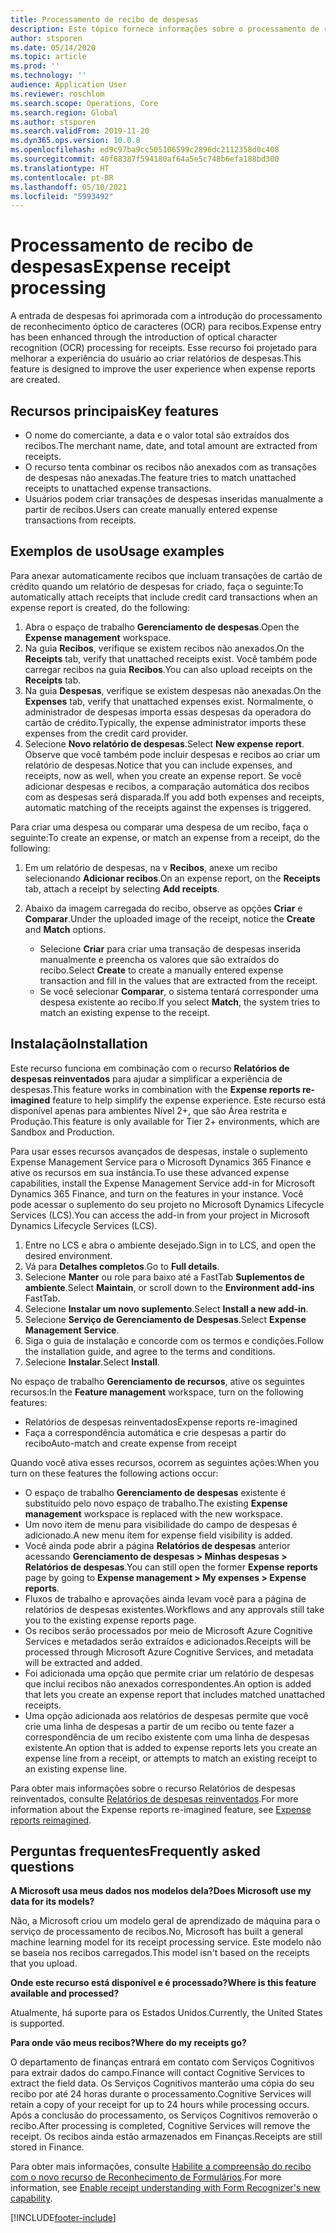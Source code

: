 ```yaml
---
title: Processamento de recibo de despesas
description: Este tópico fornece informações sobre o processamento de reconhecimento óptico de caracteres (OCR) para recibos. Esse recurso foi projetado para melhorar a experiência do usuário ao criar relatórios de despesas no Microsoft Dynamics 365 Finance.
author: stsporen
ms.date: 05/14/2020
ms.topic: article
ms.prod: ''
ms.technology: ''
audience: Application User
ms.reviewer: roschlom
ms.search.scope: Operations, Core
ms.search.region: Global
ms.author: stsporen
ms.search.validFrom: 2019-11-20
ms.dyn365.ops.version: 10.0.8
ms.openlocfilehash: ed9c97ba9cc505106599c2896dc2112358d0c408
ms.sourcegitcommit: 40f68387f594180af64a5e5c748b6efa188bd300
ms.translationtype: HT
ms.contentlocale: pt-BR
ms.lasthandoff: 05/10/2021
ms.locfileid: "5993492"
---
```

# <a name="expense-receipt-processing"></a><span data-ttu-id="11f16-104">Processamento de recibo de despesas</span><span class="sxs-lookup"><span data-stu-id="11f16-104">Expense receipt processing</span></span>

<span data-ttu-id="11f16-105">A entrada de despesas foi aprimorada com a introdução do processamento de reconhecimento óptico de caracteres (OCR) para recibos.</span><span class="sxs-lookup"><span data-stu-id="11f16-105">Expense entry has been enhanced through the introduction of optical character recognition (OCR) processing for receipts.</span></span> <span data-ttu-id="11f16-106">Esse recurso foi projetado para melhorar a experiência do usuário ao criar relatórios de despesas.</span><span class="sxs-lookup"><span data-stu-id="11f16-106">This feature is designed to improve the user experience when expense reports are created.</span></span>

## <a name="key-features"></a><span data-ttu-id="11f16-107">Recursos principais</span><span class="sxs-lookup"><span data-stu-id="11f16-107">Key features</span></span>

- <span data-ttu-id="11f16-108">O nome do comerciante, a data e o valor total são extraídos dos recibos.</span><span class="sxs-lookup"><span data-stu-id="11f16-108">The merchant name, date, and total amount are extracted from receipts.</span></span>
- <span data-ttu-id="11f16-109">O recurso tenta combinar os recibos não anexados com as transações de despesas não anexadas.</span><span class="sxs-lookup"><span data-stu-id="11f16-109">The feature tries to match unattached receipts to unattached expense transactions.</span></span>
- <span data-ttu-id="11f16-110">Usuários podem criar transações de despesas inseridas manualmente a partir de recibos.</span><span class="sxs-lookup"><span data-stu-id="11f16-110">Users can create manually entered expense transactions from receipts.</span></span>

## <a name="usage-examples"></a><span data-ttu-id="11f16-111">Exemplos de uso</span><span class="sxs-lookup"><span data-stu-id="11f16-111">Usage examples</span></span>

<span data-ttu-id="11f16-112">Para anexar automaticamente recibos que incluam transações de cartão de crédito quando um relatório de despesas for criado, faça o seguinte:</span><span class="sxs-lookup"><span data-stu-id="11f16-112">To automatically attach receipts that include credit card transactions when an expense report is created, do the following:</span></span>

  1. <span data-ttu-id="11f16-113">Abra o espaço de trabalho **Gerenciamento de despesas**.</span><span class="sxs-lookup"><span data-stu-id="11f16-113">Open the **Expense management** workspace.</span></span>
  2. <span data-ttu-id="11f16-114">Na guia **Recibos**, verifique se existem recibos não anexados.</span><span class="sxs-lookup"><span data-stu-id="11f16-114">On the **Receipts** tab, verify that unattached receipts exist.</span></span> <span data-ttu-id="11f16-115">Você também pode carregar recibos na guia **Recibos**.</span><span class="sxs-lookup"><span data-stu-id="11f16-115">You can also upload receipts on the **Receipts** tab.</span></span>
  3. <span data-ttu-id="11f16-116">Na guia **Despesas**, verifique se existem despesas não anexadas.</span><span class="sxs-lookup"><span data-stu-id="11f16-116">On the **Expenses** tab, verify that unattached expenses exist.</span></span> <span data-ttu-id="11f16-117">Normalmente, o administrador de despesas importa essas despesas da operadora do cartão de crédito.</span><span class="sxs-lookup"><span data-stu-id="11f16-117">Typically, the expense administrator imports these expenses from the credit card provider.</span></span>
  4. <span data-ttu-id="11f16-118">Selecione **Novo relatório de despesas**.</span><span class="sxs-lookup"><span data-stu-id="11f16-118">Select **New expense report**.</span></span> <span data-ttu-id="11f16-119">Observe que você também pode incluir despesas e recibos ao criar um relatório de despesas.</span><span class="sxs-lookup"><span data-stu-id="11f16-119">Notice that you can include expenses, and receipts, now as well, when you create an expense report.</span></span> <span data-ttu-id="11f16-120">Se você adicionar despesas e recibos, a comparação automática dos recibos com as despesas será disparada.</span><span class="sxs-lookup"><span data-stu-id="11f16-120">If you add both expenses and receipts, automatic matching of the receipts against the expenses is triggered.</span></span>

<span data-ttu-id="11f16-121">Para criar uma despesa ou comparar uma despesa de um recibo, faça o seguinte:</span><span class="sxs-lookup"><span data-stu-id="11f16-121">To create an expense, or match an expense from a receipt, do the following:</span></span>

  1. <span data-ttu-id="11f16-122">Em um relatório de despesas, na v **Recibos**, anexe um recibo selecionando **Adicionar recibos**.</span><span class="sxs-lookup"><span data-stu-id="11f16-122">On an expense report, on the **Receipts** tab, attach a receipt by selecting **Add receipts**.</span></span>
  2. <span data-ttu-id="11f16-123">Abaixo da imagem carregada do recibo, observe as opções **Criar** e **Comparar**.</span><span class="sxs-lookup"><span data-stu-id="11f16-123">Under the uploaded image of the receipt, notice the **Create** and **Match** options.</span></span>

      - <span data-ttu-id="11f16-124">Selecione **Criar** para criar uma transação de despesas inserida manualmente e preencha os valores que são extraídos do recibo.</span><span class="sxs-lookup"><span data-stu-id="11f16-124">Select **Create** to create a manually entered expense transaction and fill in the values that are extracted from the receipt.</span></span>
      - <span data-ttu-id="11f16-125">Se você selecionar **Comparar**, o sistema tentará corresponder uma despesa existente ao recibo.</span><span class="sxs-lookup"><span data-stu-id="11f16-125">If you select **Match**, the system tries to match an existing expense to the receipt.</span></span>

## <a name="installation"></a><span data-ttu-id="11f16-126">Instalação</span><span class="sxs-lookup"><span data-stu-id="11f16-126">Installation</span></span>

<span data-ttu-id="11f16-127">Este recurso funciona em combinação com o recurso **Relatórios de despesas reinventados** para ajudar a simplificar a experiência de despesas.</span><span class="sxs-lookup"><span data-stu-id="11f16-127">This feature works in combination with the **Expense reports re-imagined** feature to help simplify the expense experience.</span></span> <span data-ttu-id="11f16-128">Este recurso está disponível apenas para ambientes Nível 2+, que são Área restrita e Produção.</span><span class="sxs-lookup"><span data-stu-id="11f16-128">This feature is only available for Tier 2+ environments, which are Sandbox and Production.</span></span>

<span data-ttu-id="11f16-129">Para usar esses recursos avançados de despesas, instale o suplemento Expense Management Service para o Microsoft Dynamics 365 Finance e ative os recursos em sua instância.</span><span class="sxs-lookup"><span data-stu-id="11f16-129">To use these advanced expense capabilities, install the Expense Management Service add-in for Microsoft Dynamics 365 Finance, and turn on the features in your instance.</span></span> <span data-ttu-id="11f16-130">Você pode acessar o suplemento do seu projeto no Microsoft Dynamics Lifecycle Services (LCS).</span><span class="sxs-lookup"><span data-stu-id="11f16-130">You can access the add-in from your project in Microsoft Dynamics Lifecycle Services (LCS).</span></span>

1. <span data-ttu-id="11f16-131">Entre no LCS e abra o ambiente desejado.</span><span class="sxs-lookup"><span data-stu-id="11f16-131">Sign in to LCS, and open the desired environment.</span></span>
2. <span data-ttu-id="11f16-132">Vá para **Detalhes completos**.</span><span class="sxs-lookup"><span data-stu-id="11f16-132">Go to **Full details**.</span></span>
3. <span data-ttu-id="11f16-133">Selecione **Manter** ou role para baixo até a FastTab **Suplementos de ambiente**.</span><span class="sxs-lookup"><span data-stu-id="11f16-133">Select **Maintain**, or scroll down to the **Environment add-ins** FastTab.</span></span>
4. <span data-ttu-id="11f16-134">Selecione **Instalar um novo suplemento**.</span><span class="sxs-lookup"><span data-stu-id="11f16-134">Select **Install a new add-in**.</span></span>
5. <span data-ttu-id="11f16-135">Selecione **Serviço de Gerenciamento de Despesas**.</span><span class="sxs-lookup"><span data-stu-id="11f16-135">Select **Expense Management Service**.</span></span>
6. <span data-ttu-id="11f16-136">Siga o guia de instalação e concorde com os termos e condições.</span><span class="sxs-lookup"><span data-stu-id="11f16-136">Follow the installation guide, and agree to the terms and conditions.</span></span>
7. <span data-ttu-id="11f16-137">Selecione **Instalar**.</span><span class="sxs-lookup"><span data-stu-id="11f16-137">Select **Install**.</span></span>

<span data-ttu-id="11f16-138">No espaço de trabalho **Gerenciamento de recursos**, ative os seguintes recursos:</span><span class="sxs-lookup"><span data-stu-id="11f16-138">In the **Feature management** workspace, turn on the following features:</span></span>

- <span data-ttu-id="11f16-139">Relatórios de despesas reinventados</span><span class="sxs-lookup"><span data-stu-id="11f16-139">Expense reports re-imagined</span></span>
- <span data-ttu-id="11f16-140">Faça a correspondência automática e crie despesas a partir do recibo</span><span class="sxs-lookup"><span data-stu-id="11f16-140">Auto-match and create expense from receipt</span></span>

<span data-ttu-id="11f16-141">Quando você ativa esses recursos, ocorrem as seguintes ações:</span><span class="sxs-lookup"><span data-stu-id="11f16-141">When you turn on these features the following actions occur:</span></span>

- <span data-ttu-id="11f16-142">O espaço de trabalho **Gerenciamento de despesas** existente é substituído pelo novo espaço de trabalho.</span><span class="sxs-lookup"><span data-stu-id="11f16-142">The existing **Expense management** workspace is replaced with the new workspace.</span></span>
- <span data-ttu-id="11f16-143">Um novo item de menu para visibilidade do campo de despesas é adicionado.</span><span class="sxs-lookup"><span data-stu-id="11f16-143">A new menu item for expense field visibility is added.</span></span>
- <span data-ttu-id="11f16-144">Você ainda pode abrir a página **Relatórios de despesas** anterior acessando **Gerenciamento de despesas > Minhas despesas > Relatórios de despesas**.</span><span class="sxs-lookup"><span data-stu-id="11f16-144">You can still open the former **Expense reports** page by going to **Expense management > My expenses > Expense reports**.</span></span>
- <span data-ttu-id="11f16-145">Fluxos de trabalho e aprovações ainda levam você para a página de relatórios de despesas existentes.</span><span class="sxs-lookup"><span data-stu-id="11f16-145">Workflows and any approvals still take you to the existing expense reports page.</span></span>
- <span data-ttu-id="11f16-146">Os recibos serão processados por meio de Microsoft Azure Cognitive Services e metadados serão extraídos e adicionados.</span><span class="sxs-lookup"><span data-stu-id="11f16-146">Receipts will be processed through Microsoft Azure Cognitive Services, and metadata will be extracted and added.</span></span>
- <span data-ttu-id="11f16-147">Foi adicionada uma opção que permite criar um relatório de despesas que inclui recibos não anexados correspondentes.</span><span class="sxs-lookup"><span data-stu-id="11f16-147">An option is added that lets you create an expense report that includes matched unattached receipts.</span></span>
- <span data-ttu-id="11f16-148">Uma opção adicionada aos relatórios de despesas permite que você crie uma linha de despesas a partir de um recibo ou tente fazer a correspondência de um recibo existente com uma linha de despesas existente.</span><span class="sxs-lookup"><span data-stu-id="11f16-148">An option that is added to expense reports lets you create an expense line from a receipt, or attempts to match an existing receipt to an existing expense line.</span></span>

<span data-ttu-id="11f16-149">Para obter mais informações sobre o recurso Relatórios de despesas reinventados, consulte [Relatórios de despesas reinventados](ExpenseWorkspaceNew.md).</span><span class="sxs-lookup"><span data-stu-id="11f16-149">For more information about the Expense reports re-imagined feature, see [Expense reports reimagined](ExpenseWorkspaceNew.md).</span></span>

## <a name="frequently-asked-questions"></a><span data-ttu-id="11f16-150">Perguntas frequentes</span><span class="sxs-lookup"><span data-stu-id="11f16-150">Frequently asked questions</span></span>

<span data-ttu-id="11f16-151">**A Microsoft usa meus dados nos modelos dela?**</span><span class="sxs-lookup"><span data-stu-id="11f16-151">**Does Microsoft use my data for its models?**</span></span>

<span data-ttu-id="11f16-152">Não, a Microsoft criou um modelo geral de aprendizado de máquina para o serviço de processamento de recibos.</span><span class="sxs-lookup"><span data-stu-id="11f16-152">No, Microsoft has built a general machine learning model for its receipt processing service.</span></span> <span data-ttu-id="11f16-153">Este modelo não se baseia nos recibos carregados.</span><span class="sxs-lookup"><span data-stu-id="11f16-153">This model isn't based on the receipts that you upload.</span></span>

<span data-ttu-id="11f16-154">**Onde este recurso está disponível e é processado?**</span><span class="sxs-lookup"><span data-stu-id="11f16-154">**Where is this feature available and processed?**</span></span>

<span data-ttu-id="11f16-155">Atualmente, há suporte para os Estados Unidos.</span><span class="sxs-lookup"><span data-stu-id="11f16-155">Currently, the United States is supported.</span></span>

<span data-ttu-id="11f16-156">**Para onde vão meus recibos?**</span><span class="sxs-lookup"><span data-stu-id="11f16-156">**Where do my receipts go?**</span></span>

<span data-ttu-id="11f16-157">O departamento de finanças entrará em contato com Serviços Cognitivos para extrair dados do campo.</span><span class="sxs-lookup"><span data-stu-id="11f16-157">Finance will contact Cognitive Services to extract the field data.</span></span> <span data-ttu-id="11f16-158">Os Serviços Cognitivos manterão uma cópia do seu recibo por até 24 horas durante o processamento.</span><span class="sxs-lookup"><span data-stu-id="11f16-158">Cognitive Services will retain a copy of your receipt for up to 24 hours while processing occurs.</span></span> <span data-ttu-id="11f16-159">Após a conclusão do processamento, os Serviços Cognitivos removerão o recibo.</span><span class="sxs-lookup"><span data-stu-id="11f16-159">After processing is completed, Cognitive Services will remove the receipt.</span></span> <span data-ttu-id="11f16-160">Os recibos ainda estão armazenados em Finanças.</span><span class="sxs-lookup"><span data-stu-id="11f16-160">Receipts are still stored in Finance.</span></span>

<span data-ttu-id="11f16-161">Para obter mais informações, consulte [Habilite a compreensão do recibo com o novo recurso de Reconhecimento de Formulários](https://azure.microsoft.com/blog/enable-receipt-understanding-with-form-recognizer-s-new-capability/).</span><span class="sxs-lookup"><span data-stu-id="11f16-161">For more information, see [Enable receipt understanding with Form Recognizer's new capability](https://azure.microsoft.com/blog/enable-receipt-understanding-with-form-recognizer-s-new-capability/).</span></span>


[!INCLUDE[footer-include](../includes/footer-banner.md)]